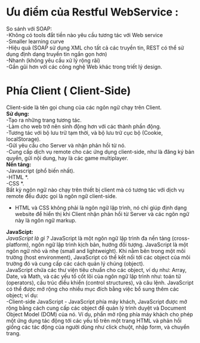 
# Ưu điểm của Restful WebService :
So sánh với SOAP:<br>
-Không có tools đắt tiền nào yêu cầu tương tác với Web service <br>
-Smaller learning curve<br>
-Hiệu quả (SOAP sử dụng XML cho tất cả các truyền tin, REST có thể sử dụng định dạng truyền tin ngắn gọn hơn)<br>
-Nhanh (không yêu cầu xử lý rộng rãi)<br>
-Gần gũi hơn với các công nghệ Web khác trong triết lý design.<br>

# Phía Client ( Client-Side)
Client-side là tên gọi chung của các ngôn ngữ chạy trên Client.<br>
**Sử dụng:**<br>
-Tạo ra những trang tương tác.<br>
-Làm cho web trở nên sinh động hơn với các thành phần động.<br>
-Tương tác với bộ lưu trữ tạm thời, và bộ lưu trữ cục bộ (Cookie, localStorage).<br>
-Gửi yêu cầu cho Server và nhận phản hồi từ nó.<br>
-Cung cấp dịch vụ remote cho các ứng dụng client-side, như là đăng ký bản quyền, gửi nội dung, hay là các game multiplayer.<br>
**Nền tảng:**<br>
-Javascript (phổ biến nhất).<br>
-HTML *.<br>
-CSS *.<br>
Bất kỳ ngôn ngữ nào chạy trên thiết bị client mà có tương tác với dịch vụ remote đều được gọi là ngôn ngữ client-side.<br>
* HTML và CSS không phải là ngôn ngữ lập trình, nó chỉ giúp định dạng website để hiển thị khi Client nhận phản hồi từ Server và các ngôn ngữ này là ngôn ngữ markup.

**JavaScipt:**<br>
*JavaScript là gì ?*
JavaScript là một ngôn ngữ lập trình đa nền tảng (cross-platform), ngôn ngữ lập trình kịch bản, hướng đối tượng. JavaScript là một ngôn ngữ nhỏ và nhẹ (small and lightweight). Khi nằm bên trong một môi trường (host environment), JavaScript có thể kết nối tới các object của môi trường đó và cung cấp các cách quản lý chúng (object).<br>
JavaScript chứa các thư viện tiêu chuẩn cho các object, ví dụ như:  Array, Date, và Math, và các yếu tố cốt lõi của ngôn ngữ lập trình như: toán tử (operators), cấu trúc điều khiển (control structures), và câu lệnh. JavaScript có thể được mở rộng cho nhiều mục đích bằng việc bổ sung thêm các object; ví dụ:<br>
-Client-side JavaScript - JavaScript phía máy khách, JavaScript được mở rộng bằng cách cung cấp các object để quản lý trình duyệt và Document Object Model (DOM)  của nó. Ví dụ, phần mở rộng phía máy khách cho phép một ứng dụng tác động tới các yếu tố trên một trang HTML và phản hồi giống các tác động của người dùng như click chuột, nhập form, và chuyển trang.
